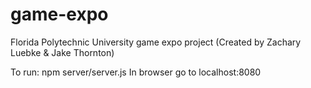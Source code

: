 # game-expo
Florida Polytechnic University game expo project (Created by Zachary Luebke &amp; Jake Thornton)

To run: npm server/server.js
In browser go to localhost:8080
